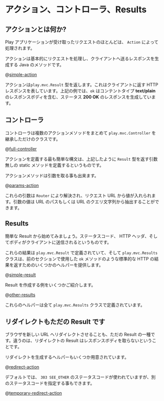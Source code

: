 <!--- Copyright (C) 2009-2015 Typesafe Inc. <http://www.typesafe.com> -->
<!--
# Actions, Controllers and Results
-->
# アクション、コントローラ、Results

<!--
## What is an Action?
-->
## アクションとは何か?

<!--
Most of the requests received by a Play application are handled by an `Action`.
-->
Play アプリケーションが受け取ったリクエストのほとんどは、 `Action` によって処理されます。

<!--
An action is basically a Java method that processes the request parameters, and produces a result to be sent to the client.
-->
アクションは基本的にリクエストを処理し、クライアントへ送るレスポンスを生成する Java のメソッドです。

@[simple-action](code/javaguide/http/JavaActions.java)

<!--
An action returns a `play.mvc.Result` value, representing the HTTP response to send to the web client. In this example `ok` constructs a **200 OK** response containing a **text/plain** response body.
-->
アクションは`play.mvc.Result` 型を返します。これはクライアントに返す HTTP レスポンスを表しています。上記の例では、`ok` はコンテントタイプ **text/plain** のレスポンスボディを含む、ステータス **200 OK** のレスポンスを生成しています。

<!--
## Controllers
-->
## コントローラ

<!--
A controller is nothing more than a class extending `play.mvc.Controller` that groups several action methods.
-->
コントローラは複数のアクションメソッドをまとめて `play.mvc.Controller` を継承しただけのクラスです。

@[full-controller](code/javaguide/http/full/Application.java)

<!--
The simplest syntax for defining an action is a method with no parameters that returns a `Result` value, as shown above.
-->
アクションを定義する最も簡単な構文は、上記したように `Result` 型を返す引数無しの static メソッドを定義するというものです。

<!--
An action method can also have parameters:
-->
アクションメソッドは引数を取る事も出来ます。

@[params-action](code/javaguide/http/JavaActions.java)

<!--
These parameters will be resolved by the `Router` and will be filled with values from the request URL. The parameter values can be extracted from either the URL path or the URL query string.
-->
これらの引数は `Router` により解決され、リクエスト URL から値が入れられます。引数の値は URL のパスもしくは URL のクエリ文字列から抽出することができます。

<!--
## Results
-->
## Results

<!--
Let’s start with simple results: an HTTP result with a status code, a set of HTTP headers and a body to be sent to the web client.
-->
簡単な Result から始めてみましょう。ステータスコード、 HTTP ヘッダ、そしてボディがクライアントに送信されるというものです。

<!--
These results are defined by `play.mvc.Result`, and the `play.mvc.Results` class provides several helpers to produce standard HTTP results, such as the `ok` method we used in the previous section:
-->
これらの結果は `play.mvc.Result` で定義されていて、そして `play.mvc.Results` クラスは、前のセクションで使用した `ok` メソッドのような標準的な HTTP の結果を返すためのいくつかのヘルパーを提供します。

@[simple-result](code/javaguide/http/JavaActions.java)

<!--
Here are several examples that create various results:
-->
Result を作成する例をいくつかご紹介します。

@[other-results](code/javaguide/http/JavaActions.java)

<!--
All of these helpers can be found in the `play.mvc.Results` class.
-->
これらのヘルパーは全て `play.mvc.Results` クラスで定義されています。

<!--
## Redirects are simple results too
-->
## リダイレクトもただの Result です

<!--
Redirecting the browser to a new URL is just another kind of simple result. However, these result types don't have a response body.
-->
ブラウザを新しい URL へリダイレクトさせることも、ただの Result の一種です。違うのは、リダイレクトの Result はレスポンスボディを取らないということです。

<!--
There are several helpers available to create redirect results:
-->
リダイレクトを生成するヘルパーもいくつか用意されています。

@[redirect-action](code/javaguide/http/JavaActions.java)

<!--
The default is to use a `303 SEE_OTHER` response type, but you can also specify a more specific status code:
-->
デフォルトでは、 `303 SEE_OTHER` のステータスコードが使われていますが、別のステータスコードを指定する事もできます。

@[temporary-redirect-action](code/javaguide/http/JavaActions.java)
